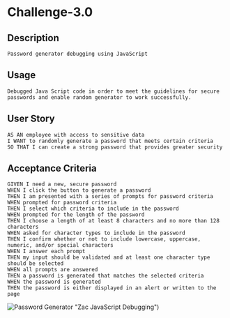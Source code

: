 # Challenge-3.0

## Description

```
Password generator debugging using JavaScript

```
## Usage 
```
Debugged Java Script code in order to meet the guidelines for secure passwords and enable random generator to work successfully.
```
## User Story

```
AS AN employee with access to sensitive data
I WANT to randomly generate a password that meets certain criteria
SO THAT I can create a strong password that provides greater security
```

## Acceptance Criteria

```
GIVEN I need a new, secure password
WHEN I click the button to generate a password
THEN I am presented with a series of prompts for password criteria
WHEN prompted for password criteria
THEN I select which criteria to include in the password
WHEN prompted for the length of the password
THEN I choose a length of at least 8 characters and no more than 128 characters
WHEN asked for character types to include in the password
THEN I confirm whether or not to include lowercase, uppercase, numeric, and/or special characters
WHEN I answer each prompt
THEN my input should be validated and at least one character type should be selected
WHEN all prompts are answered
THEN a password is generated that matches the selected criteria
WHEN the password is generated
THEN the password is either displayed in an alert or written to the page
```
![Password Generator](https://media.discordapp.net/attachments/1085659301005250651/1093376466256937030/password_generjavascript.png?width=799&height=468) "Zac JavaScript Debugging")